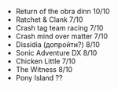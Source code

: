 - Return of the obra dinn 10/10
- Ratchet & Clank 7/10
- Crash tag team racing 7/10
- Crash mind over matter 7/10
- Dissidia (допройти?) 8/10
- Sonic Adventure DX 8/10
- Chicken Little 7/10
- The Witness 8/10
- Pony Island ??